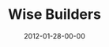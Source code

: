 ---
layout: message
category: message
series: "Big Bad Wolf"
title: "Wise Builders"
date: 2012-01-28-00-00
message_id: 711
audio: "http://s3.amazonaws.com/crossroads-media/message/audio/bigbadwolf_04.mp3"
audio-duration: "44:22"
program: "http://s3.amazonaws.com/crossroads-media/documents/01_28-29_12Program.pdf"
description: "We'll hear from people in our community talk about money."
video: "http://s3.amazonaws.com/crossroads-media/message/video/bigbadwolf_04.mp4"
video-duration: "44:28"
video-image: "http://s3.amazonaws.com/crossroads-media/images/bigbadwolf_04_still.jpg"
explicit: false
---